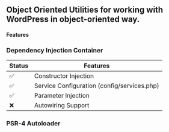 ## Object Oriented Utilities for working with WordPress in object-oriented way.
#### Features

### Dependency Injection Container

| Status | Features |
|---------|----------|
| ✅ | Constructor Injection |
|✅ | Service Configuration (config/services.php) |
|✅| Parameter Injection |
|❌ | Autowiring Support |

### PSR-4 Autoloader
